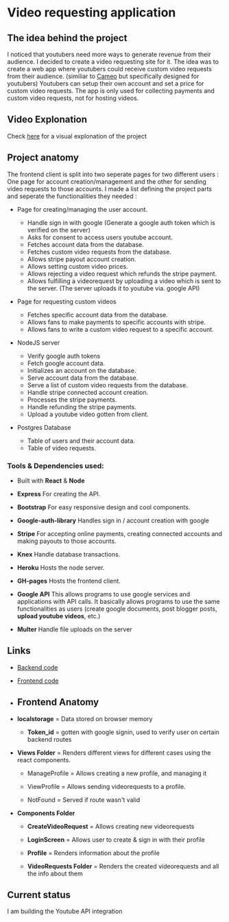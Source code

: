 

# Video requesting application

## The idea behind the project

I noticed that youtubers need more ways to generate revenue from their audience. I decided to create a video requesting site for it. The idea was to create a web app where youtubers could receive custom video requests from their audience. (similiar to [Cameo](https://www.cameo.com) but specifically designed for youtubers) Youtubers can setup their own account and set a price for custom video requests. The app is only used for collecting payments and custom video requests, not for hosting videos.


## Video Explonation

Check [here](https://youtu.be/4wbQJKHAJ-A) for a visual explonation of the project

## Project anatomy

The frontend client is split into two seperate pages for two different users : One page for account creation/management and the other for sending video requests to those accounts. I made a list defining the project parts and seperate the functionalities they needed :

- Page for creating/managing the user account. 
    - Handle sign in with google (Generate a google auth token which is verified on the server)
    - Asks for consent to access users youtube account.
    - Fetches account data from the database.
    - Fetches custom video requests from the database.
    - Allows stripe payout account creation.
    - Allows setting custom video prices.
    - Allows rejecting a video request which refunds the stripe payment.
    - Allows fulfilling a videorequest by uploading a video which is sent to the server. (The server uploads it to youtube via. google API)
    

- Page for requesting custom videos
    - Fetches specific account data from the database.
    - Allows fans to make payments to specific accounts with stripe.
    - Allows fans to write a custom video request to a specific account.


- NodeJS server
    - Verify google auth tokens
    - Fetch google account data.
    - Initializes an account on the database.
    - Serve account data from the database.
    - Serve a list of custom video requests from the database.
    - Handle stripe connected account creation.
    - Processes the stripe payments.
    - Handle refunding the stripe payments.
    - Upload a youtube video gotten from client.


- Postgres Database
    - Table of users and their account data.
    - Table of video requests.


 ### Tools & Dependencies used: 

- Built with **React** & **Node**

- **Express** For creating the API.

- **Bootstrap** For easy responsive design and cool components.

- **Google-auth-library** Handles sign in / account creation with google

- **Stripe** For accepting online payments, creating connected accounts and making payouts to those accounts.

- **Knex** Handle database transactions.

- **Heroku** Hosts the node server.

- **GH-pages** Hosts the frontend client.

- **Google API** This allows programs to use google services and applications with API calls. It basically allows programs to use the same functionalities as users (create google documents, post blogger posts, **upload youtube videos**,  etc.) 

- **Multer** Handle file uploads on the server


## Links

- [Backend code](https://github.com/Jupemon/Video-Requester-Backend)
- [Frontend code](https://github.com/Jupemon/video-requester)



- ## Frontend Anatomy

- **localstorage** = Data stored on browser memory

    - **Token_id** = gotten with google signin, used to verify user on certain backend routes


- **Views Folder** = Renders different views for different cases using the react components.

    - ManageProfile = Allows creating a new profile, and managing it
    
    - ViewProfile = Allows sending videorequests to a profile.

    - NotFound = Served if route wasn't valid

- **Components Folder**

    - **CreateVideoRequest** = Allows creating new videorequests

    - **LoginScreen** = Allows user to create & sign in with their profile

    - **Profile** = Renders information about the profile

    - **VideoRequests Folder** = Renders the created videorequests and all the info about them


## Current status

I am building the Youtube API integration
